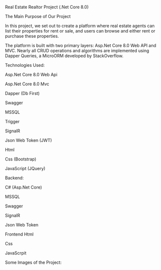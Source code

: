 Real Estate Realtor Project (.Net Core 8.0)

The Main Purpose of Our Project


In this project, we set out to create a platform where real estate agents can list their properties for rent or sale, and users can browse and either rent or purchase these properties.

The platform is built with two primary layers: Asp.Net Core 8.0 Web API and MVC. Nearly all CRUD operations and algorithms are implemented using Dapper Queries, a MicroORM developed by StackOverflow.

Technologies Used:

Asp.Net Core 8.0 Web Api

Asp.Net Core 8.0 Mvc

Dapper (Db First)

Swagger

MSSQL

Trigger

SignalR

Json Web Token (JWT)

Html

Css (Bootstrap)

JavaScript (JQuery)

Backend:

C# (Asp.Net Core)

MSSQL

Swagger

SignalR

Json Web Token


Frontend
Html

Css

JavaScrpit

Some Images of the Project:
